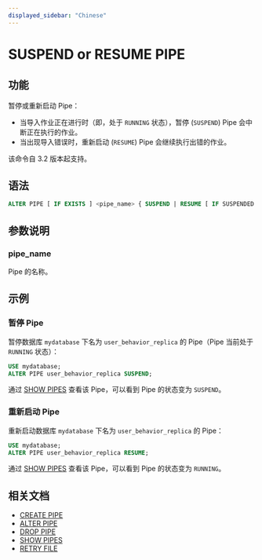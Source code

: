 ```yaml
---
displayed_sidebar: "Chinese"
---
```


# SUSPEND or RESUME PIPE

## 功能

暂停或重新启动 Pipe：

- 当导入作业正在进行时（即，处于 `RUNNING` 状态），暂停 (`SUSPEND`) Pipe 会中断正在执行的作业。
- 当出现导入错误时，重新启动 (`RESUME`) Pipe 会继续执行出错的作业。

该命令自 3.2 版本起支持。

## 语法

```SQL
ALTER PIPE [ IF EXISTS ] <pipe_name> { SUSPEND | RESUME [ IF SUSPENDED ] }
```

## 参数说明

### pipe_name

Pipe 的名称。

## 示例

### 暂停 Pipe

暂停数据库 `mydatabase` 下名为 `user_behavior_replica` 的 Pipe（Pipe 当前处于 `RUNNING` 状态）：

```SQL
USE mydatabase;
ALTER PIPE user_behavior_replica SUSPEND;
```

通过 [SHOW PIPES](../../../sql-reference/sql-statements/data-manipulation/SHOW_PIPES.md) 查看该 Pipe，可以看到 Pipe 的状态变为 `SUSPEND`。

### 重新启动 Pipe

重新启动数据库 `mydatabase` 下名为 `user_behavior_replica` 的 Pipe：

```SQL
USE mydatabase;
ALTER PIPE user_behavior_replica RESUME;
```

通过 [SHOW PIPES](../../../sql-reference/sql-statements/data-manipulation/SHOW_PIPES.md) 查看该 Pipe，可以看到 Pipe 的状态变为 `RUNNING`。

## 相关文档

- [CREATE PIPE](../data-manipulation/CREATE_PIPE.md)
- [ALTER PIPE](../data-manipulation/ALTER_PIPE.md)
- [DROP PIPE](../data-manipulation/DROP_PIPE.md)
- [SHOW PIPES](../data-manipulation/SHOW_PIPES.md)
- [RETRY FILE](../data-manipulation/RETRY_FILE.md)
